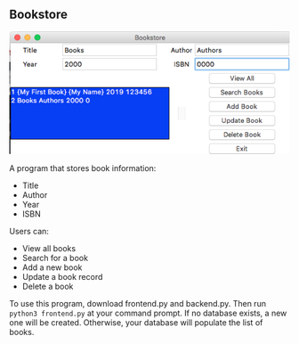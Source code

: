 ## Bookstore
  
![App Image](bookstore.png)
  
A program that stores book information:
- Title
- Author
- Year
- ISBN

Users can:
- View all books
- Search for a book
- Add a new book
- Update a book record
- Delete a book

To use this program, download frontend.py and backend.py. Then run `python3 frontend.py` at your command prompt. If no database exists, a new one will be created. Otherwise, your database will populate the list of books.

